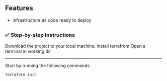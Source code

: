 ## Features
- Infrastructure as code ready to deploy

##
### ✅  Step-by-step Instructions
Download the project to your local machine.
Install terrafrom
Open a terminal in working dir 
<hr>
Start by running the following commands

```
terraform init

```

